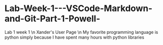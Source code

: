 # Lab-Week-1---VSCode-Markdown-and-Git-Part-1-Powell-
Lab 1 week 1 \n
Xander's User Page \n
My favorite programming language is python simply because I have spent many hours with python libraries